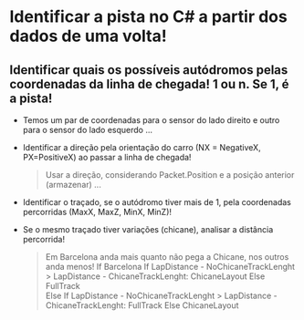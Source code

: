 # Identificar a pista no C# a partir dos dados de uma volta!

## Identificar quais os possíveis autódromos pelas coordenadas da linha de chegada! 1 ou n. Se 1, é a pista!

- Temos um par de coordenadas para o sensor do lado direito e outro para o sensor do lado esquerdo ...
- Identificar a direção pela orientação do carro (NX = NegativeX, PX=PositiveX) ao passar a linha de chegada!
    > Usar a direção, considerando Packet.Position e a posição anterior (armazenar) ... 
- Identificar o traçado, se o autódromo tiver mais de 1, pela coordenadas percorridas (MaxX, MaxZ, MinX, MinZ)!

- Se o mesmo traçado tiver variações (chicane), analisar a distância percorrida! 
    > Em Barcelona anda mais quanto não pega a Chicane, nos outros anda menos!
        If Barcelona 
        If LapDistance - NoChicaneTrackLenght > LapDistance - ChicaneTrackLenght:
            ChicaneLayout
        Else
            FullTrack			
        Else
        If LapDistance - NoChicaneTrackLenght > LapDistance - ChicaneTrackLenght:
            FullTrack
        Else
            ChicaneLayout